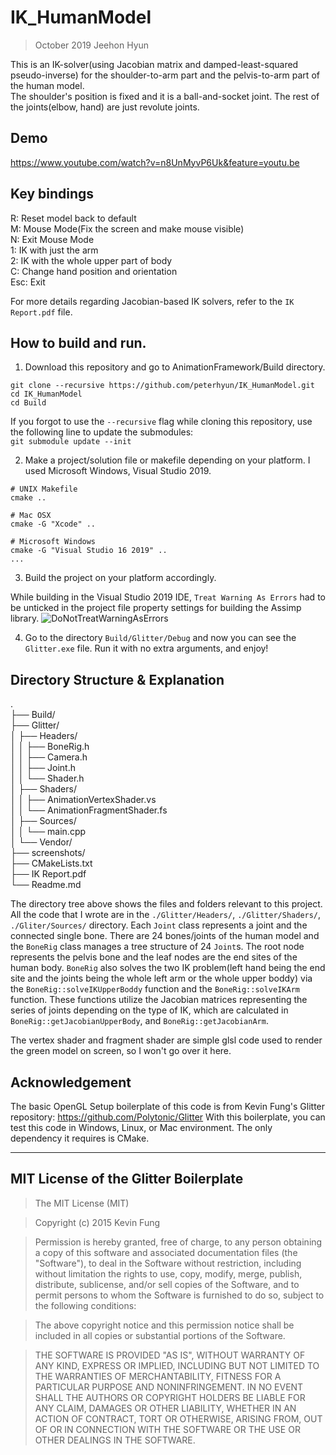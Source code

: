 # IK_HumanModel
> October 2019 Jeehon Hyun

This is an IK-solver(using Jacobian matrix and damped-least-squared pseudo-inverse) for the shoulder-to-arm part and the pelvis-to-arm part of the human model.  
The shoulder's position is fixed and it is a ball-and-socket joint. The rest of the joints(elbow, hand) are just revolute joints.

## Demo
https://www.youtube.com/watch?v=n8UnMyvP6Uk&feature=youtu.be

## Key bindings  
R: Reset model back to default  
M: Mouse Mode(Fix the screen and make mouse visible)  
N: Exit Mouse Mode  
1: IK with just the arm  
2: IK with the whole upper part of body  
C: Change hand position and orientation  
Esc: Exit  

For more details regarding Jacobian-based IK solvers, refer to the ```IK Report.pdf``` file.

## How to build and run.
1. Download this repository and go to AnimationFramework/Build directory.
```
git clone --recursive https://github.com/peterhyun/IK_HumanModel.git
cd IK_HumanModel
cd Build
```

If you forgot to use the ```--recursive``` flag while cloning this repository, use the following line to update the submodules:  
```git submodule update --init```

2. Make a project/solution file or makefile depending on your platform. I used Microsoft Windows, Visual Studio 2019.
```
# UNIX Makefile
cmake ..

# Mac OSX
cmake -G "Xcode" ..

# Microsoft Windows
cmake -G "Visual Studio 16 2019" ..
...
```
3. Build the project on your platform accordingly.

While building in the Visual Studio 2019 IDE, ```Treat Warning As Errors``` had to be unticked in the project file property settings for building the Assimp library.
![DoNotTreatWarningAsErrors](screenshots/DoNotTreatWarningsAsErrors.jpg)

4. Go to the directory ```Build/Glitter/Debug``` and now you can see the ```Glitter.exe``` file. Run it with no extra arguments, and enjoy!

## Directory Structure & Explanation
.  
├── Build/  
├── Glitter/  
│   ├── Headers/  
│   │   ├── BoneRig.h  
│   │   ├── Camera.h  
│   │   ├── Joint.h  
│   │   └── Shader.h  
│   ├── Shaders/  
│   │   ├── AnimationVertexShader.vs  
│   │   └── AnimationFragmentShader.fs  
│   ├── Sources/  
│   │   └── main.cpp  
│   └── Vendor/  
├── screenshots/  
├── CMakeLists.txt  
├── IK Report.pdf  
└── Readme.md  

The directory tree above shows the files and folders relevant to this project. All the code that I wrote are in the ```./Glitter/Headers/```, ```./Glitter/Shaders/```, ```./Gliter/Sources/``` directory. Each ```Joint``` class represents a joint and the connected single bone. There are 24 bones/joints of the human model and the ```BoneRig``` class manages a tree structure of 24 ```Joint```s. The root node represents the pelvis bone and the leaf nodes are the end sites of the human body. ```BoneRig``` also solves the two IK problem(left hand being the end site and the joints being the whole left arm or the whole upper boddy) via the ```BoneRig::solveIKUpperBoddy``` function and the ```BoneRig::solveIKArm``` function. These functions utilize the Jacobian matrices representing the series of joints depending on the type of IK, which are calculated in ```BoneRig::getJacobianUpperBody```, and ```BoneRig::getJacobianArm```.

The vertex shader and fragment shader are simple glsl code used to render the green model on screen, so I won't go over it here.

## Acknowledgement
The basic OpenGL Setup boilerplate of this code is from Kevin Fung's Glitter repository: https://github.com/Polytonic/Glitter
With this boilerplate, you can test this code in Windows, Linux, or Mac environment. The only dependency it requires is CMake.

-------------------------------------------------------------------------------------------------------------------
## MIT License of the Glitter Boilerplate
>The MIT License (MIT)

>Copyright (c) 2015 Kevin Fung

>Permission is hereby granted, free of charge, to any person obtaining a copy of this software and associated documentation files (the "Software"), to deal in the Software without restriction, including without limitation the rights to use, copy, modify, merge, publish, distribute, sublicense, and/or sell copies of the Software, and to permit persons to whom the Software is furnished to do so, subject to the following conditions:

>The above copyright notice and this permission notice shall be included in all copies or substantial portions of the Software.

>THE SOFTWARE IS PROVIDED "AS IS", WITHOUT WARRANTY OF ANY KIND, EXPRESS OR IMPLIED, INCLUDING BUT NOT LIMITED TO THE WARRANTIES OF MERCHANTABILITY, FITNESS FOR A PARTICULAR PURPOSE AND NONINFRINGEMENT. IN NO EVENT SHALL THE AUTHORS OR COPYRIGHT HOLDERS BE LIABLE FOR ANY CLAIM, DAMAGES OR OTHER LIABILITY, WHETHER IN AN ACTION OF CONTRACT, TORT OR OTHERWISE, ARISING FROM, OUT OF OR IN CONNECTION WITH THE SOFTWARE OR THE USE OR OTHER DEALINGS IN THE SOFTWARE.
